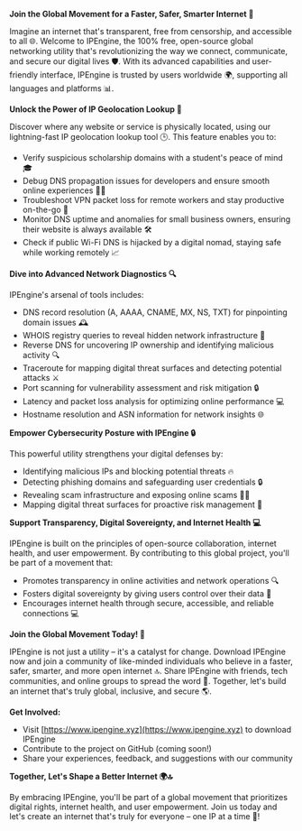 **Join the Global Movement for a Faster, Safer, Smarter Internet 🚀**

Imagine an internet that's transparent, free from censorship, and accessible to all 🌐. Welcome to IPEngine, the 100% free, open-source global networking utility that's revolutionizing the way we connect, communicate, and secure our digital lives 🛡️. With its advanced capabilities and user-friendly interface, IPEngine is trusted by users worldwide 🌍, supporting all languages and platforms 📊.

**Unlock the Power of IP Geolocation Lookup 🔑**

Discover where any website or service is physically located, using our lightning-fast IP geolocation lookup tool 🕒. This feature enables you to:

* Verify suspicious scholarship domains with a student's peace of mind 🎓
* Debug DNS propagation issues for developers and ensure smooth online experiences 👨‍💻
* Troubleshoot VPN packet loss for remote workers and stay productive on-the-go 💼
* Monitor DNS uptime and anomalies for small business owners, ensuring their website is always available 🛠️
* Check if public Wi-Fi DNS is hijacked by a digital nomad, staying safe while working remotely 📈

**Dive into Advanced Network Diagnostics 🔍**

IPEngine's arsenal of tools includes:

* DNS record resolution (A, AAAA, CNAME, MX, NS, TXT) for pinpointing domain issues 🕰️
* WHOIS registry queries to reveal hidden network infrastructure 🚀
* Reverse DNS for uncovering IP ownership and identifying malicious activity 🔍
* Traceroute for mapping digital threat surfaces and detecting potential attacks ⚔️
* Port scanning for vulnerability assessment and risk mitigation 🔒
* Latency and packet loss analysis for optimizing online performance 💻
* Hostname resolution and ASN information for network insights 🌐

**Empower Cybersecurity Posture with IPEngine 🔒**

This powerful utility strengthens your digital defenses by:

* Identifying malicious IPs and blocking potential threats 🔥
* Detecting phishing domains and safeguarding user credentials 🔒
* Revealing scam infrastructure and exposing online scams 👮‍♂️
* Mapping digital threat surfaces for proactive risk management 🚀

**Support Transparency, Digital Sovereignty, and Internet Health 💻**

IPEngine is built on the principles of open-source collaboration, internet health, and user empowerment. By contributing to this global project, you'll be part of a movement that:

* Promotes transparency in online activities and network operations 🔍
* Fosters digital sovereignty by giving users control over their data 🌟
* Encourages internet health through secure, accessible, and reliable connections 💻

**Join the Global Movement Today! 🚀**

IPEngine is not just a utility – it's a catalyst for change. Download IPEngine now and join a community of like-minded individuals who believe in a faster, safer, smarter, and more open internet 🔝. Share IPEngine with friends, tech communities, and online groups to spread the word 📢. Together, let's build an internet that's truly global, inclusive, and secure 🌎.

**Get Involved:**

* Visit [https://www.ipengine.xyz](https://www.ipengine.xyz) to download IPEngine
* Contribute to the project on GitHub (coming soon!)
* Share your experiences, feedback, and suggestions with our community

**Together, Let's Shape a Better Internet 🌍🔝**

By embracing IPEngine, you'll be part of a global movement that prioritizes digital rights, internet health, and user empowerment. Join us today and let's create an internet that's truly for everyone – one IP at a time 🔐!